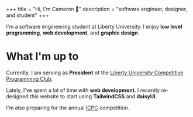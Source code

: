 +++
title = "Hi, I'm Cameron 🚀"
description = "<span class=attribute>software engineer</span>, <span class=attribute>designer</span>, and <span class=attribute>student</span>"
+++

I'm a software engineering student at Liberty University. I enjoy **low level programming**, **web development**, and **graphic design**.
# What I'm up to

Currently, I am serving as **President** of the [Liberty University Competitive Programming Club](https://lucpc.org).

Lately, I've spent a lot of time with **web development**. I recently re-designed _this_ website to start using **TailwindCSS** and **daisyUI**.

I'm also preparing for the annual [ICPC](https://icpc.global/) competition.